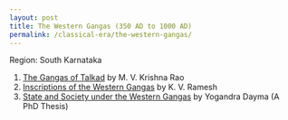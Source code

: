 ```yaml
---
layout: post
title: The Western Gangas (350 AD to 1000 AD)
permalink: /classical-era/the-western-gangas/
---
```


Region: South Karnataka

1. [The Gangas of Talkad](https://archive.org/details/in.ernet.dli.2015.66023/) by M. V. Krishna Rao
2. [Inscriptions of the Western Gangas](http://libgen.is/book/index.php?md5=DBE7B8ACFC0D192F3671E9E3732CDDD7) by K. V. Ramesh
3. [State and Society under the Western Gangas](https://archive.org/details/state-and-society-under-the-western-gangas) by Yogandra Dayma (A PhD Thesis)
